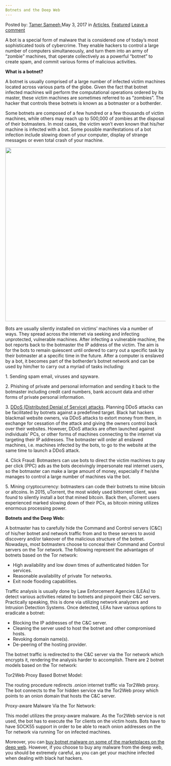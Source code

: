 ```yaml
---
Botnets and the Deep Web
---
```

<article class="post-listing post-19602 post type-post status-publish format-standard has-post-thumbnail hentry category-articles category-deepdot-news tag-botnets tag-deep tag-web">
    <div class="post-inner">
    <p class="post-meta">
    <span>Posted by: <a href="https://www.deepdotweb.com/author/tamersameeh/" title="">Tamer Sameeh </a></span>
    <span>May 3, 2017</span>
    <span>in <a href="https://www.deepdotweb.com/category/articles/" rel="category tag">Articles</a>, <a href="https://www.deepdotweb.com/category/deepdot-news/" rel="category tag">Featured</a></span>
    <span><a href="https://www.deepdotweb.com/2017/05/03/botnets-deep-web/#respond">Leave a comment</a></span>
    </p>
    <div class="clear"></div>
    <div class="entry">
    <p>A bot is a special form of malware that is considered one of today&#8217;s most sophisticated tools of cybercrime. They enable hackers to control a large number of computers simultaneously, and turn them into an army of &#8220;zombie&#8221; machines, that operate collectively as a powerful &#8220;botnet&#8221; to create spam, and commit various forms of malicious activities.</p>
    <p><strong>What is a botnet?</strong></p>
    <p>A botnet is usually comprised of a large number of infected victim machines located across various parts of the globe. Given the fact that botnet infected machines will perform the computational operations ordered by its master, these victim machines are sometimes referred to as &#8220;zombies&#8221;. The hacker that controls these botnets is known as a botmaster or a botherder.</p>
    <p>Some botnets are composed of a few hundred or a few thousands of victim machines, while others may reach up to 500,000 of zombies at the disposal of their botmasters. In most cases, the victim won&#8217;t even known that his/her machine is infected with a bot. Some possible manifestations of a bot infection include slowing down of your computer, display of strange messages or even total crash of your machine.</p>
    <p><img class="wp-image-19607 aligncenter" src="https://www.deepdotweb.com/wp-content/uploads/2017/05/word-image-5.jpeg" width="726" height="545" srcset="https://www.deepdotweb.com/wp-content/uploads/2017/05/word-image-5.jpeg 1430w, https://www.deepdotweb.com/wp-content/uploads/2017/05/word-image-5-300x225.jpeg 300w, https://www.deepdotweb.com/wp-content/uploads/2017/05/word-image-5-1024x768.jpeg 1024w" sizes="(max-width: 726px) 100vw, 726px" /></p>
    <p>Bots are usually silently installed on victims&#8217; machines via a number of ways. They spread across the internet via seeking and infecting unprotected, vulnerable machines. After infecting a vulnerable machine, the bot reports back to the botmaster the IP address of the victim. The aim is for the bots to remain quiescent until ordered to carry out a specific task by their botmaster at a specific time in the future. After a computer is enslaved by a bot, it becomes part of the botherder&#8217;s botnet network and can be used by him/her to carry out a myriad of tasks including:</p>
    <p>1. Sending spam email, viruses and spyware.</p>
    <p>2. Phishing of private and personal information and sending it back to the botmaster including credit card numbers, bank account data and other forms of private personal information.</p>
    <p>3. <a href="https://www.deepdotweb.com/2016/11/06/analysis-record-ddos-attacks-mirai-iot-botnet/">DDoS (Distributed Denial of Service) attacks</a>. Planning DDoS attacks can be facilitated by botnets against a predefined target. Black hat hackers blackmail website owners, via DDoS attacks to extort money from them, in exchange for cessation of the attack and giving the owners control back over their websites. However, DDoS attacks are often launched against individuals&#8217; PCs, or other forms of machines connecting to the internet via targeting their IP addresses. The botmaster will order all enslaved machines, i.e. machines infected by the bots, to go to the website at the same time to launch a DDoS attack.</p>
    <p>4. Click Fraud: Botmasters can use bots to direct the victim machines to pay per click (PPC) ads as the bots deceivingly impersonate real internet users, so the botmaster can make a large amount of money, especially if he/she manages to control a large number of machines via the bot.</p>
    <p>5. Mining cryptocurrency: botmasters can code their botnets to mine bitcoin or altcoins. In 2015, uTorrent, the most widely used bittorrent client, was found to silently install a bot that mined bitcoin. Back then, uTorrent users experienced marked slowing down of their PCs, as bitcoin mining utilizes enormous processing power.</p>
    <p><strong>Botnets and the Deep Web:</strong></p>
    <p>A botmaster has to carefully hide the Command and Control servers (C&amp;C) of his/her botnet and network traffic from and to these servers to avoid discovery and/or takeover of the malicious structure of the botnet. Nowadays, most botmasters choose to conceal their Command and Control servers on the Tor network. The following represent the advantages of botnets based on the Tor network:</p>
    <ul>
    <li>High availability and low down times of authenticated hidden Tor services.</li>
    <li>Reasonable availability of private Tor networks.</li>
    <li>Exit node flooding capabilities.</li>
    </ul>
    <p>Traffic analysis is usually done by Law Enforcement Agencies (LEAs) to detect various activities related to botnets and pinpoint their C&amp;C servers. Practically speaking, this is done via utilizing network analyzers and Intrusion Detection Systems. Once detected, LEAs have various options to eradicate a botnet:</p>
    <ul>
    <li>Blocking the IP addresses of the C&amp;C server.</li>
    <li>Cleaning the server used to host the botnet and other compromised hosts.</li>
    <li>Revoking domain name(s).</li>
    <li>De-peering of the hosting provider.</li>
    </ul>
    <p>The botnet traffic is redirected to the C&amp;C server via the Tor network which encrypts it, rendering the analysis harder to accomplish. There are 2 botnet models based on the Tor network:</p>
    <p>Tor2Web Proxy Based Botnet Model:</p>
    <p>The routing procedure redirects .onion internet traffic via Tor2Web proxy. The bot connects to the Tor hidden service via the Tor2Web proxy which points to an onion domain that hosts the C&amp;C server.</p>
    <p>Proxy-aware Malware Via the Tor Network:</p>
    <p>This model utilizes the proxy-aware malware. As the Tor2Web service is not used, the bot has to execute the Tor clients on the victim hosts. Bots have to have SOCK55 support in order to be able to reach onion addresses on the Tor network via running Tor on infected machines.</p>
    <p>Moreover, you can <a href="https://www.deepdotweb.com/2016/12/21/zeus-botnet-successor-floki-bot-available-alphabay/">buy botnet malware on some of the marketplaces on the deep web</a>. However, if you choose to buy any malware from the deep web, you should be extremely careful, as you can get your machine infected when dealing with black hat hackers.</p>
    </div>
    <span style="display:none"><a href="https://www.deepdotweb.com/tag/botnets/" rel="tag">botnets</a> <a href="https://www.deepdotweb.com/tag/deep/" rel="tag">deep</a> <a href="https://www.deepdotweb.com/tag/web/" rel="tag">web</a></span> <span style="display:none" class="updated">2017-05-03</span>
    <div style="display:none" class="vcard author" itemprop="author" itemscope itemtype="http://schema.org/Person"><strong class="fn" itemprop="name"><a href="https://www.deepdotweb.com/author/tamersameeh/" title="Posts by Tamer Sameeh" rel="author">Tamer Sameeh</a></strong></div>
    </div>
</article>

